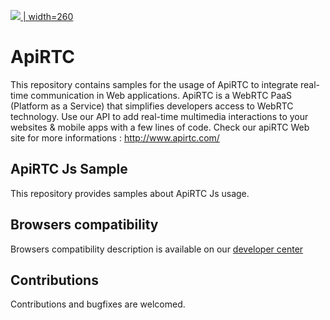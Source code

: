 
[![][ApiRTCImage] | width=260][ApiRTC]

[ApiRTC]: https://www.apirtc.com
[ApiRTCImage]: https://apirtc.com/wp-content/uploads/2018/09/ApiRTC_relook_branding_v01.png

# ApiRTC
This repository contains samples for the usage of ApiRTC to integrate real-time communication in Web applications.
ApiRTC is a WebRTC PaaS (Platform as a Service) that simplifies developers access to WebRTC technology.
Use our API to add real-time multimedia interactions to your websites & mobile apps with a few lines of code.
Check our apiRTC Web site for more informations : http://www.apirtc.com/

## ApiRTC Js Sample
This repository provides samples about ApiRTC Js usage.

## Browsers compatibility
Browsers compatibility description is available on our [developer center](https://dev.apirtc.com/compatibility/index)

## Contributions
Contributions and bugfixes are welcomed.
